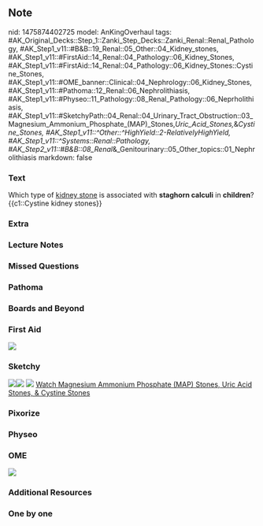 ## Note
nid: 1475874402725
model: AnKingOverhaul
tags: #AK_Original_Decks::Step_1::Zanki_Step_Decks::Zanki_Renal::Renal_Pathology, #AK_Step1_v11::#B&B::19_Renal::05_Other::04_Kidney_stones, #AK_Step1_v11::#FirstAid::14_Renal::04_Pathology::06_Kidney_Stones, #AK_Step1_v11::#FirstAid::14_Renal::04_Pathology::06_Kidney_Stones::Cystine_Stones, #AK_Step1_v11::#OME_banner::Clinical::04_Nephrology::06_Kidney_Stones, #AK_Step1_v11::#Pathoma::12_Renal::06_Nephrolithiasis, #AK_Step1_v11::#Physeo::11_Pathology::08_Renal_Pathology::06_Neprholithiasis, #AK_Step1_v11::#SketchyPath::04_Renal::04_Urinary_Tract_Obstruction::03_Magnesium_Ammonium_Phosphate_(MAP)_Stones,_Uric_Acid_Stones,_&_Cystine_Stones, #AK_Step1_v11::^Other::^HighYield::2-RelativelyHighYield, #AK_Step1_v11::^Systems::Renal::Pathology, #AK_Step2_v11::#B&B::08_Renal_&_Genitourinary::05_Other_topics::01_Nephrolithiasis
markdown: false

### Text
<div>
  Which type of <u>kidney stone</u> is associated with <b>staghorn
  calculi</b> in <b>children</b>?
</div>
<div>
  {{c1::Cystine kidney stones}}
</div>

### Extra


### Lecture Notes


### Missed Questions


### Pathoma


### Boards and Beyond


### First Aid
<img src="tmpTEA0K8.png">

### Sketchy
<img src=
"Screen%20Shot%202019-11-04%20at%204.33.31%20PM_1566160514431.png"><img src="Screen%20Shot%202020-01-19%20at%2012.08.44%20PM.JPG">
<img src="Screen%20Shot%202019-11-22%20at%208.41.21%20AM.png">
<a href=
"https://dashboard.sketchy.com/study/medical/courses/medical-pathophysiology/units/medical-pathophysiology-renal/videos/medical-pathophysiology-renal-urinary-tract-obstruction-magnesium-ammonium-phosphate-map-stones-uric-acid-stones-and-cystine-stones?utm_source=anki&utm_medium=partnership&utm_campaign=february_update&utm_content=medical">
Watch Magnesium Ammonium Phosphate (MAP) Stones, Uric Acid Stones,
& Cystine Stones</a>

### Pixorize


### Physeo


### OME
<div class="ome-widget">
  <a href=
  "https://onlinemeded.org/spa/nephrology/kidney-stones/acquire?ref=anki">
  <img src="_OME_AnkiFlashcards_Lesson_4.png"></a>
</div>

### Additional Resources


### One by one

